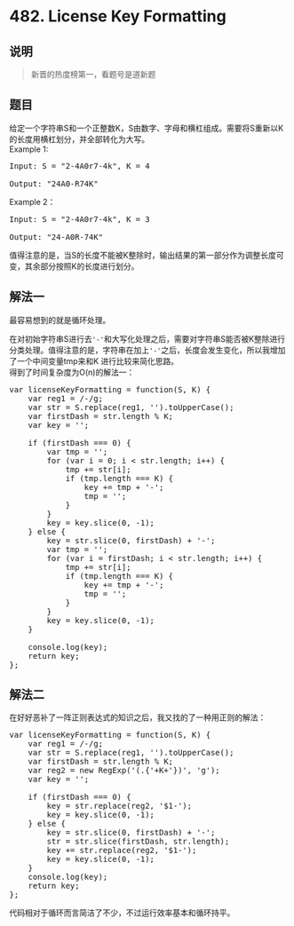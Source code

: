 # 482. License Key Formatting

## 说明
>新晋的热度榜第一，看题号是道新题

## 题目
给定一个字符串S和一个正整数K，S由数字、字母和横杠组成。需要将S重新以K的长度用横杠划分，并全部转化为大写。   
Example 1:
<pre>
Input: S = "2-4A0r7-4k", K = 4

Output: "24A0-R74K"
</pre>

Example 2：
<pre>
Input: S = "2-4A0r7-4k", K = 3

Output: "24-A0R-74K"
</pre>
值得注意的是，当S的长度不能被K整除时，输出结果的第一部分作为调整长度可变，其余部分按照K的长度进行划分。

## 解法一
最容易想到的就是循环处理。   

在对初始字符串S进行去`'-'`和大写化处理之后，需要对字符串S能否被K整除进行分类处理。值得注意的是，字符串在加上`'-'`之后，长度会发生变化，所以我增加了一个中间变量tmp来和K
进行比较来简化思路。   
得到了时间复杂度为O(n)的解法一：
<pre>
var licenseKeyFormatting = function(S, K) {
    var reg1 = /-/g;
    var str = S.replace(reg1, '').toUpperCase();
    var firstDash = str.length % K;
    var key = '';

    if (firstDash === 0) {
    	var tmp = '';
    	for (var i = 0; i < str.length; i++) {
    		tmp += str[i];
    		if (tmp.length === K) {
    			key += tmp + '-';
    			tmp = '';
    		}
    	}
    	key = key.slice(0, -1);
    } else {
    	key = str.slice(0, firstDash) + '-';
    	var tmp = '';
    	for (var i = firstDash; i < str.length; i++) {
    		tmp += str[i];
    		if (tmp.length === K) {
    			key += tmp + '-';
    			tmp = '';
    		}
    	}
    	key = key.slice(0, -1);
    }

    console.log(key);
    return key;
};
</pre>

## 解法二
在好好恶补了一阵正则表达式的知识之后，我又找的了一种用正则的解法：
<pre>
var licenseKeyFormatting = function(S, K) {
    var reg1 = /-/g;
    var str = S.replace(reg1, '').toUpperCase();
    var firstDash = str.length % K;
    var reg2 = new RegExp('(.{'+K+'})', 'g');
    var key = '';

    if (firstDash === 0) {
        key = str.replace(reg2, '$1-');
        key = key.slice(0, -1);        
    } else {
        key = str.slice(0, firstDash) + '-';
        str = str.slice(firstDash, str.length);
        key += str.replace(reg2, '$1-');
        key = key.slice(0, -1);
    }
    console.log(key);
    return key;
};
</pre>
代码相对于循环而言简洁了不少，不过运行效率基本和循环持平。